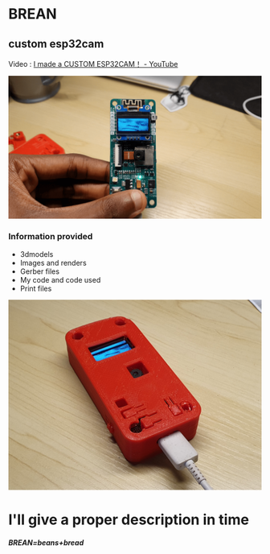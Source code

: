 # BREAN
## custom esp32cam
Video : [I made a CUSTOM ESP32CAM！ - YouTube](https://www.youtube.com/watch?v=4ouxIVEyoTg)

![](Renders,Images/1.png)

### Information provided
* 3dmodels
* Images and renders
* Gerber files
* My code and code used
* Print files
  
![](Renders,Images/3.jpg)

# I'll give a proper description in time

##### BREAN=beans+bread
